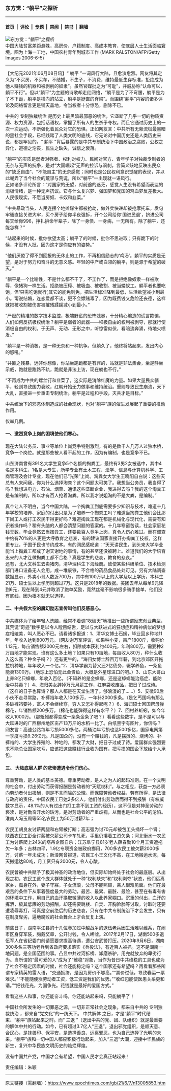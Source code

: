 ### 东方觉：“躺平”之探析

---

#### [首页](../../../..?n13005853) &nbsp;|&nbsp; [评论](../../../../../epoch-comment?n13005853) &nbsp;|&nbsp; [专题](../../../../../epoch-special?n13005853) &nbsp;|&nbsp; [禁闻](../../../../../epoch-news?n13005853) &nbsp;|&nbsp; [禁书](../../../../../books?n13005853) &nbsp;|&nbsp; [翻墙](https://github.com/gfw-breaker/nogfw/blob/master/README.md?n13005853)


<div><img alt="东方觉：“躺平”之探析" class="attachment-djy_600_400 size-djy_600_400 wp-post-image" src="https://i.epochtimes.com/assets/uploads/2006/07/607060450291164.jpg"/>
<div class="caption">
 中国大陆贫富差距悬殊，高房价、户籍制度、高成本教育，使底层人士生活面临窘境。图为上海一工地，中国农村青年到城市工作 (MARK RALSTON/AFP/Getty Images 2006-6-5)
</div></div><hr/><div class="post_content" id="artbody" itemprop="articleBody">
 <!-- article content begin -->
 <p>
  【大纪元2021年06月08日讯】“
  <ok href="https://www.epochtimes.com/gb/tag/%E8%BA%BA%E5%B9%B3.html">
   躺平
  </ok>
  ”一词风行大陆，且愈演愈烈。网友将其定义为“不买房，不买车，不结婚，不生子，不消费，维持最低生存标准，拒绝成为他人赚钱的机器和被剥削的奴隶”。虽然官媒批之为“可耻”，并威胁称“认命可以，躺平不行”。但以“躺平”为主题的诗歌却走红网络，“躺平是为了不弯腰，躺平是为了不下跪，躺平是横向的站立，躺平是挺直的脊梁”。而围绕“躺平”内容的诸多评论及网络留言更是铺天盖地，令当权者十分惊恐，删除不已。
 </p>
 <p>
  中共的
  <ok href="https://www.epochtimes.com/gb/tag/%E4%B8%93%E5%88%B6%E7%8B%AC%E8%A3%81%E7%BB%9F%E6%B2%BB.html">
   专制独裁统治
  </ok>
  是历史上最黑暗最邪恶的统治，它垄断了几乎一切的物质资源、权力资源，包括话语权，掌握了所有人的生杀予夺权。而且它通过历史上的一次一次运动，不断强化着民众对它的恐惧。正如网友言：中共所有无赖流氓最黑暗的黑社会手段，已经践踏了人类文明的底线，它无论对中国历史还是人类历史来说，都是罕见的。“
  <ok href="https://www.epochtimes.com/gb/tag/%E8%BA%BA%E5%B9%B3.html">
   躺平
  </ok>
  ”背后暴露的是中共专制统治下中国政治之腐败，公权之异化，道德之沦丧，民生之缺失，诚信之衰落。
 </p>
 <p>
  “躺平”的实质是弱者对强者、权利对权力、民间对官方、青年学子对独裁专制者的无奈与无声的抗争，是对“大国崛起“无声的控诉与讽刺，言简义赅地反映出民众的“缺乏自由”、“不能自主”的无奈感觉；同时也是公民权利意识觉醒的表现，并以此嘲弄了当今社会的荒谬与荒诞，所以“躺平”一出现就一语风行。
  <br/>
  正如诸多评论所言：“对国家的无望，对前途的迷茫，感觉人生没有希望而表达的消极情绪，是一种无声抗议。它与什么复兴梦、强国梦和党国的鸡血梦反差极大。人民很现实，不愿当房奴、卡奴和韭菜。”
 </p>
 <p>
  “中共暴政当头，人民连摆个地摊谋生都被抢劫，做外卖快递却被抢摩托车，发句牢骚直接关进大牢，买个房子给你半夜强拆，开个公司给你‘国进民退’，挤进公司每天给你996，挣扎拚命半辈子，除了一身债、一身病，一无所有。除了躺平，还能怎样？”
 </p>
 <p>
  “站起来的时候，批你欲望太高；躺平了的时候，批你不思进取；只有跪下的时候，才没有人批，因为这才是你应有的姿势。”
 </p>
 <p>
  “他们厌倦了得不到回报的无休止的工作，不再相信励志的‘鸡汤’。躺平的实质是无望，是对于努力和奋斗的无意义感。年轻的中产或白领的躺平，则是源于希望的破灭。”
 </p>
 <p>
  “躺平是一个比喻性，不是什么都不干了，不工作了，而是拒绝像奴隶一样被欺辱，像猪狗一样生活。拒绝被压榨、被吸血、被收割、被当蝼蚁工。躺平者也要吃饱，但‘只需吃饱就行’,其它的能免则免，把生活标准降到最低，生活欲望减小到最小。甭说结婚，连恋爱都不谈，更不会嫖赌毒了，因为既费钱又危险还丧德，这样就把被收割被伤害被摧残蹂躏减小到最小。”
 </p>
 <p>
  “严密的精准的数字技术监控，极端野蛮的恐怖残暴，十分精心编造的谎言欺骗，人们如何反抗极权统治？躺平是弱者的武器——积极自由的权利被剥夺，那就行使消极自由的权利。于无声、无动、无形之中，听惊雷似伏，看暗流奔涌，待地火喷发。”
 </p>
 <p>
  “躺平是一种消极，是一种无奈和一种抗争。但躺久了，他终将站起来，发出内心的怒吼。”
 </p>
 <p>
  “共匪之残暴，远非你想像，你站坐跑跪都是有罪的，站就是非法集会，坐是静坐示威，跑就是跑路不轨，跪就是非法上访，现在躺也不行。”
 </p>
 <p>
  “不再成为中共的螺丝钉和韭菜了，这实际是消除红魔的力量。如果大量民众躺平，轻则导致国力衰败，红朝开始无力做事和维持统治。重则导致民生崩溃，天下大乱，直接进一步重击专制统治。躺平是过程和手段，灭共才是目标。”
 </p>
 <p>
  中共统治下的邪恶体制造成的社会现状，也对“躺平”族的催生发展起了重要的推动作用。
 </p>
 <p>
  仅举几例。
 </p>
 <h4>
  一、激烈竞争上岗的困境使他们寒心。
 </h4>
 <p>
  现在大陆公务员、事业等单位上岗竞争特别激烈，有的是数千人几万人过独木桥，竞争一个岗位。就是那些被人看不起的工作，因为有编制，也是竞争不已。
 </p>
 <p>
  山东济南曾有391名大学生竞争5个名额的掏粪工，最终有3男2女被选中，其中4名是本科生，1名是大专生，所学专业有土木工程、法学、信息与计算机科学、工商管理及会计专业，现在他们已“光荣”上岗。淘粪女大学生王晓阳自白说：这些天总有人来问我，你为什么选择淘粪？这个问题太可笑了。我想当公务员，我当得了吗？我想进电力、石油、烟草、通讯这些垄断企业，我进得去吗？我的这个淘粪工是有编制的，所以才有百人抢着淘粪。所以我才说姐淘的不是大粪，是编制。”
 </p>
 <p>
  真个让人不明白，当今中国大陆，一个掏粪工到底需要多少知识与技术，难道十几年学校的培养、家庭的付出只是为了培养一个掏粪工吗？难道当掏粪工他们会比那下岗工人或打工农民干得更好吗？难道掏粪工现在都是机械化与现代化，需要有知识者操作吗？稍有头脑的人都会清楚问题的答案的。十几年寒窗苦读，社会家庭花钱无数，毕业竟然去当掏粪工，还要数百人竞争上岗，真令人伤心难过。而在调查中约有70%的人更是大呼教育之悲哀，有的建议国家直接开办掏粪工技校，这样更专业，于国于民也节约成本。有的网民感叹道：“天天讲民生，到头来大学毕业能当上掏粪工都成了谢天谢地的事情，有的甚至还没被聘上。难道我们的大学培育出来的人才连做掏粪工都不合格？真是学生的悲哀，教育的悲哀。”
  <br/>
  还有，北大文科生去卖猪肉，清华理科生下海经商。致使某些科研单位、技术检测部门进口设备无人会用，成一堆废铁，不合格的药品食品处处可见。另有大陆调查数据显示，外卖小哥人数近700万，其中有100万以上的大学及以上学历，本科生21万、硕士生以上学历则超过7万。这只是2018年的数据。美团去年从每单9元降到6元，现在降到4元并取消了跑单奖励，竟然丝毫不影响很多骑手接单，他们没有底线，因为根本就无以选择。
 </p>
 <h4>
  二、中共假大空的魔幻励志宣传叫他们反感恶心。
 </h4>
 <p>
  中共媒体为了给年轻人洗脑，经常不着调“吹破天”地推出一些所谓励志创业典型，其荒诞“奇迹”数字足以令人瞠目结舌，足以与大跃进式的狂想症和精神病似的梦想症相媲美，叫人恶心不已。请看诸多报道：1、清华女博士石嫣，毕业回乡种地11年，年收入达到800万元。（网友谢万军评议，如果种小麦，亩产1800斤，收购价1.13元，每亩销售额2000元左右，扣除成本获利约400元，年利800万，需要种2万亩地才能实现。谁有这么多土地？如果只有10亩地，每亩收入80万，种什么收入这么高？种金子吗？）还有更牛的，“海归女博士辞百万年薪，到北京郊区开拖拉机种地，年年收入一个亿。”2、清华学霸为替父还2亿债务，辍学养鱼，一条鱼能卖1300万。（地球上恐怕无此金贵鱼，大概是外星球进口的吧。）3、山东大哥山上养8亿只蟑螂，年收入百亿。（不知养的是金蟑螂，还是这蟑螂能治癌症、能防治中共毒？）4、海归美女辞掉万元月薪工作，扛麻袋收废品，把日子过成诗。（这样的日子也算诗？那人人都是在天堂生活了。够浪漫的了……）5、安徽90后小伙不走寻常路，补裤裆年收入100多万，一年补2000多条。（是乞丐国吗有那么多破裤裆要补，富人不会继续穿，穷人又怎补得起呢？）6、海归硕士回国帮母弹棉花，年销售额200多万。（棉花也能弹得这样有水平？）7、回村养蚯蚓，如今年收入1000万。（那蚯蚓都得变成一条条金条了吧？）看看这些数字，是不是可以与大跃进时的广西柳州地区亩产13万斤的水稻一比了。白纸黑字有图片，你信吗？网友言：高速公路每年亏损5000多亿，两桶油年亏损也达500多亿，国家电网第一季度亏损9.26亿元。凡是国企的，没有一个赚钱的，凡是摆摊的、烧烤的、补裤裆的、大学生养殖的、种地的，都发了大财，把日子过成了诗。爱国群众强烈要求不能总让国家吃亏，应该把这些赚钱行业收为国有，把亏损的国企下放给个人承包。
 </p>
 <h4>
  三、
  <ok href="https://www.epochtimes.com/gb/tag/%E5%A4%A7%E9%99%86%E5%BA%95%E5%B1%82%E4%BA%BA%E7%BE%A4.html">
   大陆底层人群
  </ok>
  的悲惨遭遇令他们伤心。
 </h4>
 <p>
  尊重劳动，是人类的基本美德。尊重劳动者，是人之为人的起码准则。在一个文明的社会中，付出劳动而获得报酬是劳动者的“天赋权利”。与之相应，获益一方必须向劳动者付出报酬，则是不言而喻的公理。而保障劳动者权益，劳有所得，是法律与政府的责任。中国农民工已达2多亿人，他们付出劳动后而得不到报酬（有权威数字显示，48.1%的人有过出门打工拿不到工资的经历），这不但是对神圣劳动的亵渎，是对勤奋汗水的玷污，是对劳动者的严重歧视，从而也是社会公平的沦陷。淮南人冯玉周等55名农民工为50万讨薪7年；
 </p>
 <p>
  农民工胡良友讨薪两腿和右臂被打断；高志强为讨70元却被包工头捅坏一个肾；陕西农民工彭全讨薪被欠薪公司卡车轧死，手里仍攥着工资欠条；河北衡水一农民工为讨薪爬上24米的塔吊企图自杀；江苏阜宁县81岁老人薛春勤10个月工资遭拖欠一年多；吉林四平，1.9亿专项资金被政府挪用，700多农民工被欠薪2000多万，讨薪一年未成功；新浪网曾报道，农民工小王文化不高，在工地搬运水泥，每天搬运达80吨，月工资只有2000元，令人心酸。
 </p>
 <p>
  农民曾被中共赋予了极其神圣的政治地位，但实际却始终处于社会的最底层。从出现之初，农民工这个庞大群体就处于一种“权利缺失”和“权利剥夺”状态，他们远离家乡，孤身在外，妻子守寡，子女流浪，父母不能照顾，亲人很难见面。他们在最艰苦的条件下从事着强度最大的劳动，最苦、最累、最脏、最险，甚至在有毒有害的环境中工作，用自己的血汗换取微薄的收入以此养家糊口。沉重的付出，血汗的挥洒，极其低廉的劳动报酬，却还需要跳楼、自焚、开胸验肺等讨取，讨取时还要遭凌辱毒打，可真是空前绝后的历史悲哀，只有在中共专制统治下才会发生，只有在制度卑劣，遍地腐败的社会舞台上才会反复上演。
 </p>
 <p>
  前些日子，湖南平江县的十几位参加过中越战争的退伍老兵因生活难以维系，在闹市区身穿军装，胸戴奖章，公开讨钱，令人唏嘘。2017年2月17日，湖南500多退伍军人在省纪委门前请愿要求提高待遇，遭公安武警打压。2020年9月6日，湖南300多名三等功老兵到省政府要求落实《兵役法》，有近百人被抓。这不是湖南一地问题，是全国范围的事。凸显中共过河拆桥、卸磨杀驴，用完就放弃的卑劣行为。当所谓的“最可爱的人”成为了“维稳”对象，当作为昔日中共维稳的工具也成为了社会不稳定因素的时候，社会还能稳定吗？这个国家还有希望吗？再看看那些所谓专家精英的雷人语，“交通拥挤，是因为房价不够高。”“票价过低，导致春运一票难求。”“不能随便涨劳动者工资，低工资是我们的优势。”“收红包能使医患关系更和谐。”“把钱花光，为国争光。花钱就是最好的爱国方式。”
 </p>
 <p>
  看看这些人和事，你还能奋斗吗，你还能站起来吗，只能躺平了！
 </p>
 <p>
  中国社会所发生的一切罪恶之源，一切非正常社会之现象，都来自中共的
  <ok href="https://www.epochtimes.com/gb/tag/%E4%B8%93%E5%88%B6%E7%8B%AC%E8%A3%81%E7%BB%9F%E6%B2%BB.html">
   专制独裁统治
  </ok>
  ，都来自“党文化”的一统天下。
  <ok href="https://www.epochtimes.com/gb/tag/%E4%B8%AD%E5%85%B1%E8%A7%A3%E4%BD%93.html">
   中共解体
  </ok>
  之日，才是“躺平”时代结束、“躺平”族站起来之时。而“
  <ok href="https://www.epochtimes.com/gb/tag/%E4%B8%89%E9%80%80.html">
   三退
  </ok>
  ”（退出中共的党、团、队组织）就是最重要的解体中共的行动。如今，已有超过3.7亿人“三退”。退出邪党组织，是顺天意、合民心，是抹兽印、保平安，是选择善良、远离邪恶，也为自己选择了光明的未来。“躺平”族和一切中国人都应积极行动起来，加入“三退”大潮，迎接中华民族的新生，复兴中华民族文明历史的灿烂辉煌。
 </p>
 <p>
  没有中国共产党，中国才会有希望，中国人民才会真正站起来！
 </p>
 <p>
  责任编辑：朱颖
 </p>
 <!-- article content end -->
 <div id="below_article_ad">
 </div>
</div>


---

原文链接（需翻墙）：https://www.epochtimes.com/gb/21/6/7/n13005853.htm